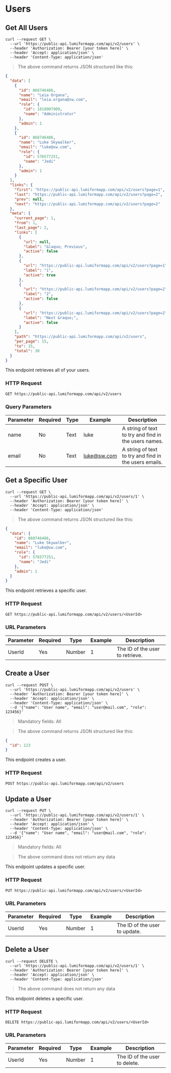 # Users

## Get All Users

```shell
curl --request GET \
  --url 'https://public-api.lumiformapp.com/api/v2/users' \
  --header 'Authorization: Bearer [your token here]' \
  --header 'Accept: application/json' \
  --header 'Content-Type: application/json' 
```

> The above command returns JSON structured like this:

```json
{
  "data": [
    {
      "id": 868746486,
      "name": "Leia Organa",
      "email": "leia.organa@sw.com",
      "role": {
        "id": 1018907909,
        "name": "Administrator"
      },
      "admin": 1
    },
    {
      "id": 868746486,
      "name": "Luke Skywalker",
      "email": "luke@sw.com",
      "role": {
        "id": 576577251,
        "name": "Jedi"
      },
      "admin": 1      
    }
  ],
  "links": {
    "first": "https://public-api.lumiformapp.com/api/v2/users?page=1",
    "last": "https://public-api.lumiformapp.com/api/v2/users?page=2",
    "prev": null,
    "next": "https://public-api.lumiformapp.com/api/v2/users?page=2"
  },
  "meta": {
    "current_page": 1,
    "from": 1,
    "last_page": 2,
    "links": [
      {
        "url": null,
        "label": "&laquo; Previous",
        "active": false
      },
      {
        "url": "https://public-api.lumiformapp.com/api/v2/users?page=1",
        "label": "1",
        "active": true
      },
      {
        "url": "https://public-api.lumiformapp.com/api/v2/users?page=2",
        "label": "2",
        "active": false
      },
      {
        "url": "https://public-api.lumiformapp.com/api/v2/users?page=2",
        "label": "Next &raquo;",
        "active": false
      }
    ],
    "path": "https://public-api.lumiformapp.com/api/v2/users",
    "per_page": 15,
    "to": 15,
    "total": 30
  }
}
```

This endpoint retrieves all of your users.

### HTTP Request

`GET https://public-api.lumiformapp.com/api/v2/users`

### Query Parameters

| Parameter | Required | Type | Example     | Description                                           |
|-----------|----------|------|-------------|-------------------------------------------------------|
| name      | No       | Text | luke        | A string of text to try and find in the users names.  |
| email     | No       | Text | luke@sw.com | A string of text to try and find in the users emails. |

## Get a Specific User

```shell
curl --request GET \
  --url 'https://public-api.lumiformapp.com/api/v2/users/1' \
  --header 'Authorization: Bearer [your token here]' \
  --header 'Accept: application/json' \
  --header 'Content-Type: application/json' 
```

> The above command returns JSON structured like this:

```json
{
  "data": {
    "id": 868746486,
    "name": "Luke Skywalker",
    "email": "luke@sw.com",
    "role": {
      "id": 576577251,
      "name": "Jedi"
    },
    "admin": 1
  }
}
```

This endpoint retrieves a specific user.

### HTTP Request

`GET https://public-api.lumiformapp.com/api/v2/users/<UserId>`

### URL Parameters

| Parameter | Required | Type   | Example | Description                     |
|-----------|----------|--------|---------|---------------------------------|
| UserId    | Yes      | Number | 1       | The ID of the user to retrieve. |

## Create a User

```shell
curl --request POST \
  --url 'https://public-api.lumiformapp.com/api/v2/users' \
  --header 'Authorization: Bearer [your token here]' \
  --header 'Accept: application/json' \
  --header 'Content-Type: application/json' \
  --d '{"name": "User name", "email": "user@mail.com", "role": 123456}'
```
> Mandatory fields: All
 
> The above command returns JSON structured like this:

```json
{
  "id": 123
}
```

This endpoint creates a user.

### HTTP Request

`POST https://public-api.lumiformapp.com/api/v2/users`

## Update a User

```shell
curl --request PUT \
  --url 'https://public-api.lumiformapp.com/api/v2/users/1' \
  --header 'Authorization: Bearer [your token here]' \
  --header 'Accept: application/json' \
  --header 'Content-Type: application/json' \
  --d '{"name": "User name", "email": "user@mail.com", "role": 123456}'
```
> Mandatory fields: All

> The above command does not return any data

This endpoint updates a specific user.

### HTTP Request

`PUT https://public-api.lumiformapp.com/api/v2/users/<UserId>`

### URL Parameters

| Parameter | Required | Type   | Example | Description                   |
|-----------|----------|--------|---------|-------------------------------|
| UserId    | Yes      | Number | 1       | The ID of the user to update. |

## Delete a User

```shell
curl --request DELETE \
  --url 'https://public-api.lumiformapp.com/api/v2/users/1' \
  --header 'Authorization: Bearer [your token here]' \
  --header 'Accept: application/json' \
  --header 'Content-Type: application/json' 
```

> The above command does not return any data

This endpoint deletes a specific user.

### HTTP Request

`DELETE https://public-api.lumiformapp.com/api/v2/users/<UserId>`

### URL Parameters

| Parameter | Required | Type   | Example | Description                   |
|-----------|----------|--------|---------|-------------------------------|
| UserId    | Yes      | Number | 1       | The ID of the user to delete. |
